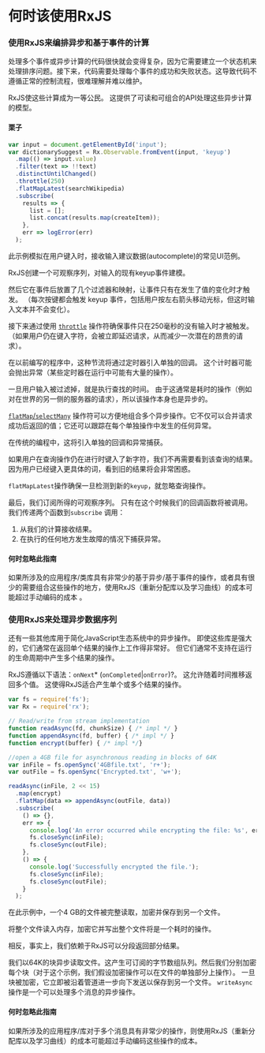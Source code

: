 # 何时该使用RxJS

### 使用RxJS来编排异步和基于事件的计算
处理多个事件或异步计算的代码很快就会变得复杂，因为它需要建立一个状态机来处理排序问题。接下来，代码需要处理每个事件的成功和失败状态。这导致代码不遵循正常的控制流程，很难理解并难以维护。

RxJS使这些计算成为一等公民。 这提供了可读和可组合的API处理这些异步计算的模型。

#### 栗子 ####
```js
var input = document.getElementById('input');
var dictionarySuggest = Rx.Observable.fromEvent(input, 'keyup')
  .map(() => input.value)
  .filter(text => !!text)
  .distinctUntilChanged()
  .throttle(250)
  .flatMapLatest(searchWikipedia)
  .subscribe(
    results => {
      list = [];
      list.concat(results.map(createItem));
    },
    err => logError(err)
  );
```

此示例模拟在用户键入时，接收输入建议数据(autocomplete)的常见UI范例。

RxJS创建一个可观察序列，对输入的现有keyup事件建模。

然后它在事件后放置了几个过滤器和映射，让事件只有在发生了值的变化时才触发。 （每次按键都会触发 keyup 事件，包括用户按左右箭头移动光标，但这时输入文本并不会变化）。

接下来通过使用 [`throttle`](../../observable/observable_instance_methods/throttle.md) 操作符确保事件只在250毫秒的没有输入时才被触发。 （如果用户仍在键入字符，会被立即延迟请求，从而减少一次潜在的昂贵的请求）。

在以前编写的程序中，这种节流将通过定时器引入单独的回调。 这个计时器可能会抛出异常（某些定时器在运行中可能有大量的操作）。

一旦用户输入被过滤掉，就是执行查找的时间。 由于这通常是耗时的操作（例如对在世界的另一侧的服务器的请求），所以该操作本身也是异步的。

[`flatMap`/`selectMany`](../../observable/observable_instance_methods/flatmap.md) 操作符可以方便地组合多个异步操作。它不仅可以合并请求成功后返回的值；它还可以跟踪在每个单独操作中发生的任何异常。

在传统的编程中，这将引入单独的回调和异常捕获。

如果用户在查询操作仍在进行时键入了新字符，我们不再需要看到该查询的结果。 因为用户已经键入更具体的词，看到旧的结果将会非常困惑。

`flatMapLatest`操作确保一旦检测到新的`keyup`，就忽略查询操作。

最后，我们订阅所得的可观察序列。 只有在这个时候我们的回调函数将被调用。 我们传递两个函数到`subscribe` 调用：
1. 从我们的计算接收结果。
2. 在执行的任何地方发生故障的情况下捕获异常。

#### 何时忽略此指南 ####

如果所涉及的应用程序/类库具有非常少的基于异步/基于事件的操作，或者具有很少的需要组合这些操作的地方，使用RxJS（重新分配库以及学习曲线）的成本可能超过手动编码的成本 。

### 使用RxJS来处理异步数据序列

还有一些其他库用于简化JavaScript生态系统中的异步操作。 即使这些库是强大的，它们通常在返回单个结果的操作上工作得非常好。 但它们通常不支持在运行的生命周期中产生多个结果的操作。

RxJS遵循以下语法：`onNext`* (`onCompleted`|`onError`)?。 这允许随着时间推移返回多个值。 这使得RxJS适合产生单个或多个结果的操作。

```js
var fs = require('fs');
var Rx = require('rx');

// Read/write from stream implementation
function readAsync(fd, chunkSize) { /* impl */ }
function appendAsync(fd, buffer) { /* impl */ }
function encrypt(buffer) { /* impl */}

//open a 4GB file for asynchronous reading in blocks of 64K
var inFile = fs.openSync('4GBfile.txt', 'r+');
var outFile = fs.openSync('Encrypted.txt', 'w+');

readAsync(inFile, 2 << 15)
  .map(encrypt)
  .flatMap(data => appendAsync(outFile, data))
  .subscribe(
    () => {},
    err => {
      console.log('An error occurred while encrypting the file: %s', err.message);
      fs.closeSync(inFile);
      fs.closeSync(outFile);
    },
    () => {
      console.log('Successfully encrypted the file.');
      fs.closeSync(inFile);
      fs.closeSync(outFile);
    }
  );
```

在此示例中，一个4 GB的文件被完整读取，加密并保存到另一个文件。

将整个文件读入内存，加密它并写出整个文件将是一个耗时的操作。

相反，事实上，我们依赖于RxJS可以分段返回部分结果。

我们以64K的块异步读取文件。这产生可订阅的字节数组队列。然后我们分别加密每个块（对于这个示例，我们假设加密操作可以在文件的单独部分上操作）。 一旦块被加密，它立即被沿着管道进一步向下发送以保存到另一个文件。 `writeAsync`操作是一个可以处理多个消息的异步操作。

#### 何时忽略此指南 ####

如果所涉及的应用程序/库对于多个消息具有非常少的操作，则使用RxJS（重新分配库以及学习曲线）的成本可能超过手动编码这些操作的成本。
